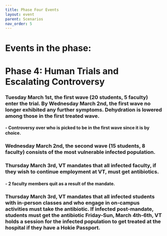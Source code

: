 ```yaml
---
title: Phase Four Events
layout: event
parent: Scenarios
nav_order: 5
---
```

 
# Events in the phase:  
# Phase 4: Human Trials and Escalating Controversy
### Tuesday March 1st, the first wave (20 students, 5 faculty) enter the trial. By Wednesday March 2nd, the first wave no longer exhibited any further symptoms. Dehydration is lowered among those in the first treated wave. 
####     - Controversy over who is picked to be in the first wave since it is by choice.
### Wednesday March 2nd, the second wave (15 students, 8 faculty) consists of the most vulnerable infected population. 
### Thursday March 3rd, VT mandates that all infected faculty, if they wish to continue employment at VT, must get antibiotics. 
####     - 2 faculty members quit as a result of the mandate.
### Thursday March 3rd, VT mandates that all infected students with in-person classes and who engage in on-campus activities must take the antibiotic. If infected post-mandate, students must get the antibiotic Friday-Sun, March 4th-6th, VT holds a session for the infected population to get treated at the hospital if they have a Hokie Passport. 
